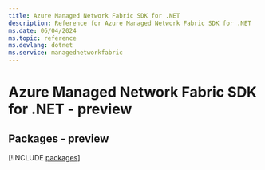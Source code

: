 ```yaml
---
title: Azure Managed Network Fabric SDK for .NET
description: Reference for Azure Managed Network Fabric SDK for .NET
ms.date: 06/04/2024
ms.topic: reference
ms.devlang: dotnet
ms.service: managednetworkfabric
---
```

# Azure Managed Network Fabric SDK for .NET - preview
## Packages - preview
[!INCLUDE [packages](managed-network-fabric-index.md)]